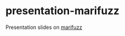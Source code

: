 presentation-marifuzz
=====================

Presentation slides on [marifuzz](https://mozillasecurity.github.io/presentation-marifuzz)
